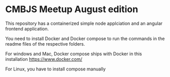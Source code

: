 # CMBJS Meetup August edition

This repository has a containerized simple node applciation and an angular frontend application.

You need to install Docker and Docker compose to run the commands in the readme files of the respective folders.

For windows and Mac, Docker compose ships with Docker in this installation
https://www.docker.com/

For Linux, you have to install compose manually